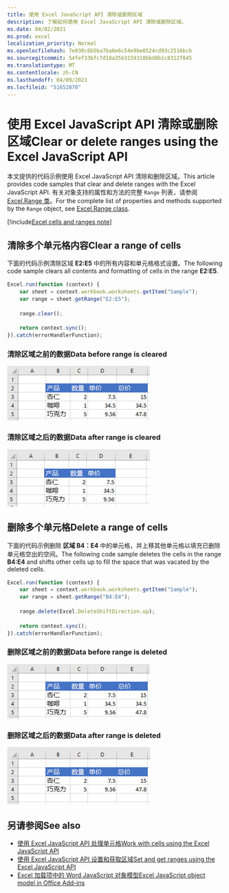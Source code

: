 ```yaml
---
title: 使用 Excel JavaScript API 清除或删除区域
description: 了解如何使用 Excel JavaScript API 清除或删除区域。
ms.date: 04/02/2021
ms.prod: excel
localization_priority: Normal
ms.openlocfilehash: 7e030c6b5ba7ba6e6c54e9be0524cd93c2516bcb
ms.sourcegitcommit: 54fef33bfc7d18a35b3159310bbd8b1c8312f845
ms.translationtype: MT
ms.contentlocale: zh-CN
ms.lasthandoff: 04/09/2021
ms.locfileid: "51652870"
---
```

# <a name="clear-or-delete-ranges-using-the-excel-javascript-api"></a><span data-ttu-id="c0e8b-103">使用 Excel JavaScript API 清除或删除区域</span><span class="sxs-lookup"><span data-stu-id="c0e8b-103">Clear or delete ranges using the Excel JavaScript API</span></span>

<span data-ttu-id="c0e8b-104">本文提供的代码示例使用 Excel JavaScript API 清除和删除区域。</span><span class="sxs-lookup"><span data-stu-id="c0e8b-104">This article provides code samples that clear and delete ranges with the Excel JavaScript API.</span></span> <span data-ttu-id="c0e8b-105">有关对象支持的属性和方法的完整 `Range` 列表，请参阅 [Excel.Range 类](/javascript/api/excel/excel.range)。</span><span class="sxs-lookup"><span data-stu-id="c0e8b-105">For the complete list of properties and methods supported by the `Range` object, see [Excel.Range class](/javascript/api/excel/excel.range).</span></span>

[!include[Excel cells and ranges note](../includes/note-excel-cells-and-ranges.md)]

## <a name="clear-a-range-of-cells"></a><span data-ttu-id="c0e8b-106">清除多个单元格内容</span><span class="sxs-lookup"><span data-stu-id="c0e8b-106">Clear a range of cells</span></span>

<span data-ttu-id="c0e8b-107">下面的代码示例清除区域 **E2:E5** 中的所有内容和单元格格式设置。</span><span class="sxs-lookup"><span data-stu-id="c0e8b-107">The following code sample clears all contents and formatting of cells in the range **E2:E5**.</span></span>  

```js
Excel.run(function (context) {
    var sheet = context.workbook.worksheets.getItem("Sample");
    var range = sheet.getRange("E2:E5");

    range.clear();

    return context.sync();
}).catch(errorHandlerFunction);
```

### <a name="data-before-range-is-cleared"></a><span data-ttu-id="c0e8b-108">清除区域之前的数据</span><span class="sxs-lookup"><span data-stu-id="c0e8b-108">Data before range is cleared</span></span>

![Excel 中清除区域之前的数据](../images/excel-ranges-start.png)

### <a name="data-after-range-is-cleared"></a><span data-ttu-id="c0e8b-110">清除区域之后的数据</span><span class="sxs-lookup"><span data-stu-id="c0e8b-110">Data after range is cleared</span></span>

![Excel 中清除区域之后的数据](../images/excel-ranges-after-clear.png)

## <a name="delete-a-range-of-cells"></a><span data-ttu-id="c0e8b-112">删除多个单元格</span><span class="sxs-lookup"><span data-stu-id="c0e8b-112">Delete a range of cells</span></span>

<span data-ttu-id="c0e8b-113">下面的代码示例删除 **区域 B4：E4** 中的单元格，并上移其他单元格以填充已删除单元格空出的空间。</span><span class="sxs-lookup"><span data-stu-id="c0e8b-113">The following code sample deletes the cells in the range **B4:E4** and shifts other cells up to fill the space that was vacated by the deleted cells.</span></span>

```js
Excel.run(function (context) {
    var sheet = context.workbook.worksheets.getItem("Sample");
    var range = sheet.getRange("B4:E4");

    range.delete(Excel.DeleteShiftDirection.up);

    return context.sync();
}).catch(errorHandlerFunction);
```

### <a name="data-before-range-is-deleted"></a><span data-ttu-id="c0e8b-114">删除区域之前的数据</span><span class="sxs-lookup"><span data-stu-id="c0e8b-114">Data before range is deleted</span></span>

![Excel 中删除区域之前的数据](../images/excel-ranges-start.png)

### <a name="data-after-range-is-deleted"></a><span data-ttu-id="c0e8b-116">删除区域之后的数据</span><span class="sxs-lookup"><span data-stu-id="c0e8b-116">Data after range is deleted</span></span>

![Excel 中删除区域之后的数据](../images/excel-ranges-after-delete.png)


## <a name="see-also"></a><span data-ttu-id="c0e8b-118">另请参阅</span><span class="sxs-lookup"><span data-stu-id="c0e8b-118">See also</span></span>

- [<span data-ttu-id="c0e8b-119">使用 Excel JavaScript API 处理单元格</span><span class="sxs-lookup"><span data-stu-id="c0e8b-119">Work with cells using the Excel JavaScript API</span></span>](excel-add-ins-cells.md)
- [<span data-ttu-id="c0e8b-120">使用 Excel JavaScript API 设置和获取区域</span><span class="sxs-lookup"><span data-stu-id="c0e8b-120">Set and get ranges using the Excel JavaScript API</span></span>](excel-add-ins-ranges-set-get.md)
- [<span data-ttu-id="c0e8b-121">Excel 加载项中的 Word JavaScript 对象模型</span><span class="sxs-lookup"><span data-stu-id="c0e8b-121">Excel JavaScript object model in Office Add-ins</span></span>](excel-add-ins-core-concepts.md)
